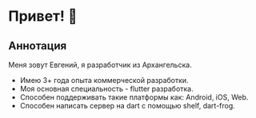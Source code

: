 # Привет! 👋

## Аннотация
Меня зовут Евгений, я разработчик из Архангельска.
* Имею 3+ года опыта коммерческой разработки.
* Моя основная специальность - flutter разработка. 
* Способен поддерживать такие платформы как: Android, iOS, Web.
* Способен написать сервер на dart с помощью shelf, dart-frog.

[//]: # (Контакты для связи можно найти [тут]&#40;#свяжитесь-со-мной&#41;)

[//]: # (### Оглавление)

[//]: # (* [Мой опыт]&#40;#мой-опыт&#41;)

[//]: # (    * [Домашние и учебные проекты]&#40;#🌱-домашние-и-учебные-проекты&#41;)

[//]: # (    * [Коммерческие проекты]&#40;#💻-профессиональная-деятельность&#41;)

[//]: # (* [Hard skills]&#40;#hard-skills&#41;)

[//]: # (    * [Flutter]&#40;#🎯-flutter&#41;)

[//]: # (    * [Other]&#40;#👨‍💻-other&#41;)

[//]: # (* [Soft skills]&#40;#soft-skills&#41;)

[//]: # (* [Мотивация]&#40;#мотивация-⚡&#41;)

[//]: # (* [Пожелания]&#40;#пожелания-🌠&#41;)

[//]: # (* [Свяжитесь со мной]&#40;#свяжитесь-со-мной&#41;)

[//]: # ()
[//]: # (## Мой опыт)

[//]: # ([Мой текущий pet-проект]&#40;https://github.com/dazevich/simple_isolates&#41; - пакет для удобной работы с изолятами для решения простых задач &#40;прим. парсинг&#41;. &#40;Dart&#41;)

[//]: # (* [<img src='https://img.shields.io/badge/Flutter-SimpleIsolates-blue'>]&#40;https://github.com/dazevich/simple_isolates&#41;)

[//]: # (* [<img src='https://img.shields.io/badge/Flutter-Example application-blue'>]&#40;https://github.com/dazevich/example_contact_app&#41;)

[//]: # (### 🌱 Домашние и учебные проекты)

[//]: # (```dart)

[//]: # (void main&#40;&#41; {)

[//]: # ( runApp&#40;const MyMillionthPetApp&#40;&#41;&#41;;)

[//]: # (})

[//]: # (```)

[//]: # (* 2014 - напечатал hello world в консоли с помощью Java &#40;ничего не понял, но было интересно&#41;)

[//]: # (* 2017 - написал чат на сокетах на Java &#40;чувстовал себя, как первооткрыватель, когда в аудитории мы с одного компа отправили сообщение на другой&#41;)

[//]: # (* 2018 - в качестве дипломной работы написал CRM систему с тасктрекером и пайплайнами. Сам нариовал дизайн в фотошопе, написал бэк на php, клиент на html+css+jquery. Защитился на 5)

[//]: # (* 2019 - создал сайт для крутых ребят, которые работают с художниками - [Союз молодого искусства]&#40;http://youngart39.ru/&#41;)

[//]: # (### 💻 ПРОФЕССИОНАЛЬНАЯ ДЕЯТЕЛЬНОСТЬ)

[//]: # (```dart)

[//]: # (kReleaseMode = true;)

[//]: # (```)

[//]: # (* 2019 - Junior Full-Stack разработчик в небольшой веб-студии. В техстеке команды было запрещено все, что может не запуститься на бабушкином компе с 98 виндой и IE первой версии &#40;*то есть, запрещено все, кроме html, js, css*&#41;. Используя только языки разметки, js с jquery и php, я запустил сайт для местного ресторана, [сайт для компании, продающей строительную технику]&#40;https://triton-group.ru/&#41; и сайт для компании, которая продает кондиционеры.)

[//]: # (* 2020 &#40;первая половина&#41; - Junior Backend разработчик &#40;Golang&#41;. Попробовал себя на проектах, связанных с blockchain &#40;писал смартконтракты под гиперледжер&#41;, писал обычные ресты, парсил эксельки для огромного завода. В итоге понял, что бэк не для меня)

[//]: # (* 2020 &#40;вторая половина&#41; - Junior Frontend разработчик &#40;Flutter&#41;. Писал мобильное приложение для внутреннего проекта. Что-то вроде портала для айтишников, где публикуются новости, события, офисы, с которыми можно взаимодействовать &#40;забронировать, например. В команде было **1** человек, так что пришлось учиться *на лету*)

[//]: # (* 2021 - Middle &#40;Junior++&#41; разработчик &#40;полюбившийся мне Flutter&#41;. Писал клиент для ВКС &#40;видеоконференцсвязи&#41;. Крутая компания с большой командой, отлаженными процессами и настроенным окружением.)

[//]: # (* 2022 - Middle &#40;Dart, Flutter&#41; разработчик. Начал использовать Dart на стороне Back-end. Узнал, что такое PlantUML, Backend-for-frontend, DaC. Заинтересовался проектированием ПО, познакомился с трудами Р. Мартина, Ф. Брукса, "Банды четырех". Увидел IT со стороны бизнеса.)

[//]: # ()
[//]: # (## Hard skills)

[//]: # (### 🎯 Flutter)

[//]: # (Моя кор технология. Именно во Flutter я вырос до полноценного мидла. Вот, что я могу:)

[//]: # (1. Поддерживать как мобильные, так и Web и Desktop приложения &#40;юзал Flutter for Web еще до того, как это не стало мейнстримом&#41;)

[//]: # (2. Понять, когда я могу обойтись *[provider]&#40;https://pub.dev/packages/provider&#41;*, а когда пора браться за *[bloc]&#40;https://pub.dev/packages/bloc&#41;*)

[//]: # (3. Вызвать нативный метод с помощью *MethodChannel* или следить за уровнем батареи *via event channel*, например)

[//]: # (4. Использовать всю мощь dart/http, или подключить dio)

[//]: # (5. Юнит-тестировать написанный мной код)

[//]: # (   Список можно продолжать еще долго, атомарно описывая каждую бизнес-задачу, которую я уже закрыл с помощью Flutter. Стоит выделить, что я пишу чистый, структурированный код. Разделяю файлы по папкам &#40;clean arch&#41;.)

[//]: # (### 👨‍💻 Other)

[//]: # (* Figma - могу вытащить цвета, стили текста, размеры компонентов. А могу и сам создать прототип приложения с интерактивными компонентами)

[//]: # (* Postman)

[//]: # (* JUnit - как-то раз писал нагрузочные тесты для blockchain приложения)

[//]: # (* Git - commit, push, pull, merdge, cherry-pick &#40;то, с чем приходится часто сталкиваться&#41;)

[//]: # (* Jira - включая confluence, привязку ветки к таске &#40;и коммита к таске&#41;)

[//]: # (* Android Studio, VS code)

[//]: # (* Chrome DevTools)

[//]: # ()
[//]: # (### 📃 Проектирование)

[//]: # (Для описания компонентов я использую разного рода диаграмы. Последний мой состоял на 60% из документирования и проектирования. Это помогло понять ценность полного и качественного описания.)

[//]: # ()
[//]: # (## Soft skills)

[//]: # (В общении я приветлив, вежлив и открыт. В студенческие годы я был комиссаром педагогического студ. отряда и руководил 20-ю студентами. Неоднократно участвовал в подготовке и проведении тимбилдингов, работал вожатым в международном лагере на территории Польши. Я успел год отработать в десткой школе программирования, поэтому нервы у меня стальные 😉)

[//]: # ()
[//]: # (К основным своим софт-скиллам я отношу:)

[//]: # (* Высокие коммуникативные навыки)

[//]: # (* Стрессоустойчивость)

[//]: # (* Ответственность)

[//]: # (* Способности к управлению и управленческий опыт)

[//]: # ()
[//]: # (## Мотивация ⚡)

[//]: # (Вдохновлен "Кремниевой долиной", "Стартапом" и "Кадрами".)

[//]: # ()
[//]: # (## Пожелания 🌠)

[//]: # (Мой опыт пока не назвать особенно большим, но я попробовал себя в бэкенде, фронтенде и UI дизайне. Со временем я хочу перейти в проджект менеджмент, поэтому был бы рад принять участие в open source проекте или стартапе в качестве PM)

[//]: # ()
[//]: # (## Свяжитесь со мной)

[//]: # ([<img src='https://img.shields.io/badge/dazevichweb-telegram-blue'>]&#40;https://t.me/dazevichwebs&#41; [<img src='https://img.shields.io/badge/email-mail.yandex-orange'>]&#40;mailto:dev@dazevich.ru&#41;)

<!--
**EKoretsky/EKoretsky** is a ✨ _special_ ✨ repository because its `README.md` (this file) appears on your GitHub profile.

Here are some ideas to get you started:

- 🔭 I’m currently working on ...
- 🌱 I’m currently learning ...
- 👯 I’m looking to collaborate on ...
- 🤔 I’m looking for help with ...
- 💬 Ask me about ...
- 📫 How to reach me: ...
- 😄 Pronouns: ...
- ⚡ Fun fact: ...
-->

